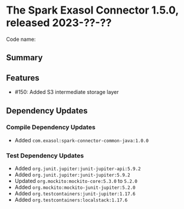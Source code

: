 # The Spark Exasol Connector 1.5.0, released 2023-??-??

Code name:

## Summary

## Features

* #150: Added S3 intermediate storage layer

## Dependency Updates

### Compile Dependency Updates

* Added `com.exasol:spark-connector-common-java:1.0.0`

### Test Dependency Updates

* Added `org.junit.jupiter:junit-jupiter-api:5.9.2`
* Added `org.junit.jupiter:junit-jupiter:5.9.2`
* Updated `org.mockito:mockito-core:5.3.0` to `5.2.0`
* Added `org.mockito:mockito-junit-jupiter:5.2.0`
* Added `org.testcontainers:junit-jupiter:1.17.6`
* Added `org.testcontainers:localstack:1.17.6`

